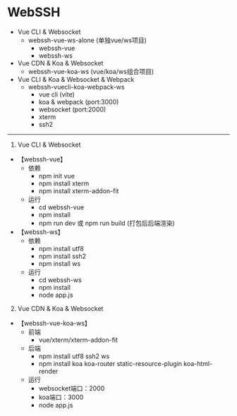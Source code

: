 # WebSSH

- Vue CLI & Websocket
  - webssh-vue-ws-alone (单独vue/ws项目)
    - webssh-vue
    - webssh-ws
- Vue CDN & Koa & Websocket
  - webssh-vue-koa-ws (vue/koa/ws组合项目)
- Vue CLI & Koa & Websocket & Webpack
  - webssh-vuecli-koa-webpack-ws
    - vue cli (vite)
    - koa & webpack (port:3000)
    - websocket (port:2000)
    - xterm
    - ssh2
---

1. Vue CLI & Websocket
- 【webssh-vue】
  - 依赖
    - npm init vue
    - npm install xterm
    - npm install xterm-addon-fit
  - 运行
    - cd webssh-vue
    - npm install
    - npm run dev 或 npm run build (打包后后端渲染)
- 【webssh-ws】
  - 依赖
    - npm install utf8
    - npm install ssh2
    - npm install ws
  - 运行
    - cd webssh-ws
    - npm install
    - node app.js

2. Vue CDN & Koa & Websocket
- 【webssh-vue-koa-ws】
  - 前端
    - vue/xterm/xterm-addon-fit
  - 后端
    - npm install utf8 ssh2 ws
    - npm install koa koa-router static-resource-plugin koa-html-render
  - 运行
    - websocket端口：2000
    - koa端口：3000
    - node app.js
